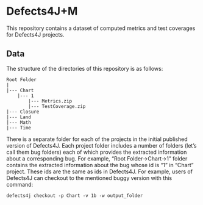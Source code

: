 # Defects4J+M
This repository contains a dataset of computed metrics and test coverages for Defects4J projects.

## Data
The structure of the directories of this repository is as follows:

	Root Folder
	|
	|--- Chart
	    |--- 1
	        |--- Metrics.zip
	        |--- TestCoverage.zip
	|--- Closure
	|--- Land
	|--- Math
	|--- Time

There is a separate folder for each of the projects in the
initial published version of Defects4J. Each project folder includes a number of folders (let’s call
them bug folders) each of which provides the extracted information about a corresponding bug. For
example, “Root Folder->Chart->1” folder contains the extracted information about the bug whose id is
“1” in “Chart” project. These ids are the same as ids in Defects4J. For example, users of Defects4J can
checkout to the mentioned buggy version with this command:

	defects4j checkout -p Chart -v 1b -w output_folder
